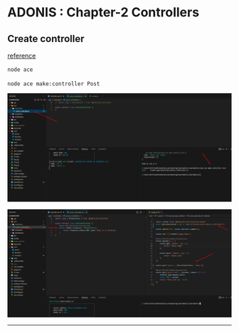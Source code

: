 # ADONIS : Chapter-2 Controllers

## Create controller 
[reference](https://docs.adonisjs.com/guides/basics/controllers)

```shell
node ace

node ace make:controller Post
```

![01](/01.png)

![02](/02.png)

---